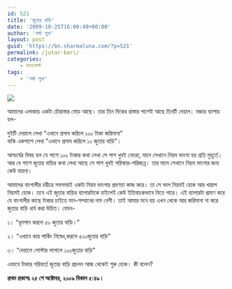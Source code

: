 ```yaml
---
id: 521
title: 'জুতার বাড়ি'
date: '2009-10-25T16:00:49+00:00'
author: 'শর্মা লুনা'
layout: post
guid: 'https://bn.sharmaluna.com/?p=521'
permalink: /jutar-bari/
categories:
    - ফানপোস্ট
tags:
    - 'শর্মা লুনা'
---
```


![](https://bn.sharmaluna.com/wp-content/uploads/2017/10/547110_451497708195955_1247225054_n-245x300.jpg)

আমাদের এলাকায় একটা চৌরাস্তার মোড় আছে। তার তিন দিকের রাস্তার পাশেই আছে তিনটি দেয়াল। মজার ব্যাপার হল-

দুইটি দেয়ালে লেখা ”এখানে প্রসাব করিলে ১০০ টাকা জরিমানা”  
বাকি একপাশে লেখা ”এখানে প্রসাব করিলে ১০ জুতার বাড়ি”।

আশ্চর্যের বিষয় হল যে পাশে ১০০ টাকার কথা লেখা সে পাশ খুবই নোংরা, মানে সেখানে নিয়ম ভাংগা হয় প্রতি মুহূর্তে। আর যে পাশে জুতার বাড়ির কথা লেখা আছে সে পাশ খুবই পরিস্কার-পরিচ্ছন্ন। তার মানে সেখানে নিয়ম ভাংগার জন্য কেউ যায়না।

আমাদের বাংগালীর চরীত্রে সবসময়ই একটা নিয়ম ভাংগার প্রবণতা কাজ করে। তা সে ভাল নিয়মই হোক আর খারাপ নিয়মই হোক। তবে এই জুতার বাড়ির ব্যাপারটাকে চাইলেই কেউ ইতিবাচকভাবে নিতে পারে। এই ব্যাপারটা প্রমাণ করে যে বাংগালীর কাছে টাকার চাইতে মান-সম্মানের দাম বেশী। তাই আমার মনে হয় এখন থেকে আর জরিমানা না করে জুতার বাড়ি ধার্য করা উচিত। যেমন-

১। “ধূমপান করলে ৫০ জুতার বাড়ি।”

২। “এখানে কার পার্কিং নিষেধ,করলে ৫০০জুতার বাড়ি”

৩। “দেয়ালে পোস্টার লাগালে ১০০জুতার বাড়ি”

এভাবে টাকার পরিবর্তে জুতার বাড়ি প্রচলন আজ থেকেই শুরু হোক। কী বলেন?

**প্রথম প্রকাশঃ ২৫ শে অক্টোবর, ২০০৯ বিকাল ৫:৪৯।**